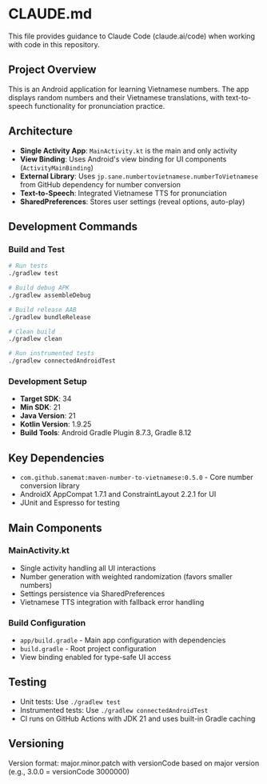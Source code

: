# CLAUDE.md

This file provides guidance to Claude Code (claude.ai/code) when working with code in this repository.

## Project Overview

This is an Android application for learning Vietnamese numbers. The app displays random numbers and their Vietnamese translations, with text-to-speech functionality for pronunciation practice.

## Architecture

- **Single Activity App**: `MainActivity.kt` is the main and only activity
- **View Binding**: Uses Android's view binding for UI components (`ActivityMainBinding`)
- **External Library**: Uses `jp.sane.numbertovietnamese.numberToVietnamese` from GitHub dependency for number conversion
- **Text-to-Speech**: Integrated Vietnamese TTS for pronunciation
- **SharedPreferences**: Stores user settings (reveal options, auto-play)

## Development Commands

### Build and Test
```bash
# Run tests
./gradlew test

# Build debug APK
./gradlew assembleDebug

# Build release AAB
./gradlew bundleRelease

# Clean build
./gradlew clean

# Run instrumented tests
./gradlew connectedAndroidTest
```

### Development Setup
- **Target SDK**: 34
- **Min SDK**: 21
- **Java Version**: 21
- **Kotlin Version**: 1.9.25
- **Build Tools**: Android Gradle Plugin 8.7.3, Gradle 8.12

## Key Dependencies
- `com.github.sanemat:maven-number-to-vietnamese:0.5.0` - Core number conversion library
- AndroidX AppCompat 1.7.1 and ConstraintLayout 2.2.1 for UI
- JUnit and Espresso for testing

## Main Components

### MainActivity.kt
- Single activity handling all UI interactions
- Number generation with weighted randomization (favors smaller numbers)
- Settings persistence via SharedPreferences
- Vietnamese TTS integration with fallback error handling

### Build Configuration
- `app/build.gradle` - Main app configuration with dependencies
- `build.gradle` - Root project configuration
- View binding enabled for type-safe UI access

## Testing
- Unit tests: Use `./gradlew test`
- Instrumented tests: Use `./gradlew connectedAndroidTest`
- CI runs on GitHub Actions with JDK 21 and uses built-in Gradle caching

## Versioning
Version format: major.minor.patch with versionCode based on major version (e.g., 3.0.0 = versionCode 3000000)